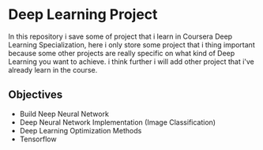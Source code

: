 # Deep Learning Project
In this repository i save some of project that i learn in Coursera Deep Learning Specialization,
here i only store some project that i thing important because some other projects are really specific on what kind of Deep Learning you want to achieve.
i think further i will add other project that i've already learn in the course.

## Objectives
- Build Neep Neural Network
- Deep Neural Network Implementation (Image Classification)
- Deep Learning Optimization Methods
- Tensorflow
